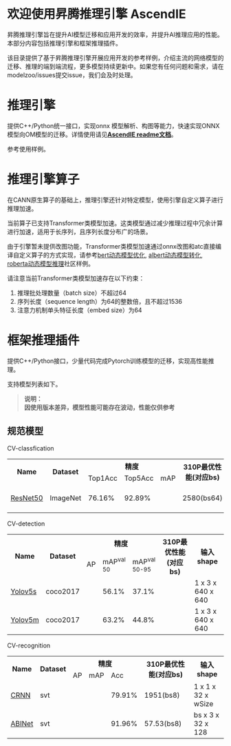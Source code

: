 # 欢迎使用昇腾推理引擎 AscendIE
昇腾推理引擎旨在提升AI模型迁移和应用开发的效率，并提升AI推理应用的性能。本部分内容包括推理引擎和框架推理插件。

该目录提供了基于昇腾推理引擎开展应用开发的参考样例，介绍主流的网络模型的迁移、推理的端到端流程，更多模型持续更新中。如果您有任何问题和需求，请在modelzoo/issues提交issue，我们会及时处理。


# 推理引擎
提供C++/Python统一接口，实现onnx 模型解析、构图等能力，快速实现ONNX模型向OM模型的迁移。详情使用请见[**AscendIE readme文档**](./AscendIE/readme.md)。

参考使用样例。

# 推理引擎算子
在CANN原生算子的基础上，推理引擎还针对特定模型，使用引擎自定义算子进行推理加速。

当前算子已支持Transformer类模型加速。这类模型通过减少推理过程中冗余计算进行加速，适用于长序列，且序列长度分布广的场景。

由于引擎暂未提供改图功能，Transformer类模型加速通过onnx改图和atc直接编译自定义算子的方式实现，请参考[bert动态模型优化](https://gitee.com/ascend/ModelZoo-PyTorch/tree/master/ACL_PyTorch/built-in/nlp/Bert_Uncased_Huggingface), [albert动态模型转化](https://gitee.com/ascend/ModelZoo-PyTorch/tree/master/ACL_PyTorch/contrib/nlp/albert), [roberta动态模型推理](https://gitee.com/ascend/ModelZoo-PyTorch/tree/master/ACL_PyTorch/contrib/nlp/roberta)社区样例。

请注意当前Transformer类模型加速存在以下约束：
1. 推理批处理数量（batch size）不超过64
2. 序列长度（sequence length）为64的整数倍，且不超过1536
3. 注意力机制单头特征长度（embed size）为64

# 框架推理插件
提供C++/Python接口，少量代码完成Pytorch训练模型的迁移，实现高性能推理。

支持模型列表如下。

>**说明：**   
>**因使用版本差异，模型性能可能存在波动，性能仅供参考**


##  规范模型
CV-classfication

<table align="center">
    <tr>
        <th rowspan=2>Name</th>
	<th rowspan=2>Dataset</th>
        <th align="center" colspan=3>精度</th>
	<th rowspan=2>310P最优性能(对应bs)</th>
	<th rowspan=2>输入shape</th>
    </tr>
    <tr>
	<td>Top1Acc</td>
	<td>Top5Acc</td>
        <td>mAP</td>
    </tr>
    <tr>
        <td>
        <a href="https://github.com/pytorch/examples/tree/main/imagenet">  ResNet50 </a>
        </td>
        <td>ImageNet</td>
	<td>76.16%</td>
        <td>92.89%</td>
	<td></td>
	<td>2580(bs64)</td>
	<td>bs x 3 x 224 x 224</td>
    </tr>
</table>



CV-detection

<table align="center">
    <tr>
    <th rowspan=2>Name</th>
	<th rowspan=2>Dataset</th>
    <th align="center" colspan=3>精度</th>
	<th rowspan=2>310P最优性能(对应bs)</th>
	<th rowspan=2>输入shape</th>
    </tr>
    <tr>
	<td>AP</td>
        <td>mAP<sup>val<br>50</td>
        <td>mAP<sup>val<br>50-95</td>
    </tr>
    <tr>
        <td>
        <a href="git clone https://github.com/ultralytics/yolov5.git">  Yolov5s </a>
        </td>
        <td>coco2017</td>
	<td></td>
    <td> 56.1% </td>
        <td> 37.1% </td>
        <td>  </td>
	<td> 1 x 3 x 640 x 640 </td>
    </tr>
        <tr>
        <td>
        <a href="git clone https://github.com/ultralytics/yolov5.git">  Yolov5m </a>
        </td>
        <td>coco2017</td>
	<td></td>
    <td> 63.2%  </td>
        <td> 44.8%</td>
        <td> </td>
	<td> 1 x 3 x 640 x 640 </td>
    </tr>
</table>


CV-recognition

<table align="center">
    <tr>
        <th rowspan=2>Name</th>
	<th rowspan=2>Dataset</th>
        <th align="center" colspan=3>精度</th>
	<th rowspan=2>310P最优性能(对应bs)</th>
	<th rowspan=2>输入shape</th>
    </tr>
    <tr>
	<td>AP</td>
        <td>mAP</td>
        <td>Acc</td>
    </tr>
    <tr>
        <td>
        <a href="https://github.com/open-mmlab/mmocr">  CRNN </a>
        </td>
        <td>svt</td>
	<td></td>
        <td></td>
        <td> 79.91% </td>
	<td> 1951(bs8) </td>
	<td>1 x 1 x 32 x wSize</td>
    <tr>
        <td>
        <a href="https://github.com/open-mmlab/mmocr">  ABINet </a>
        </td>
        <td>svt</td>
	<td></td>
        <td></td>
        <td> 91.96% </td>
	<td> 57.53(bs8) </td>
	<td>bs x 3 x 32 x 128</td>
    </tr>
</table>




